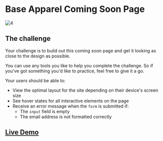 # Base Apparel Coming Soon Page


![4](https://user-images.githubusercontent.com/29714385/94536077-fff4c980-024a-11eb-8814-1d76f7c1138c.jpg)



## The challenge

Your challenge is to build out this coming soon page and get it looking as close to the design as possible.

You can use any tools you like to help you complete the challenge. So if you've got something you'd like to practice, feel free to give it a go.

Your users should be able to:

- View the optimal layout for the site depending on their device's screen size
- See hover states for all interactive elements on the page
- Receive an error message when the `form` is submitted if:
  - The `input` field is empty
  - The email address is not formatted correctly

## [Live Demo](https://adechan.github.io/Frontend-Mentor-Challenges/Base-Apparel-Coming-Soon-Page/)

